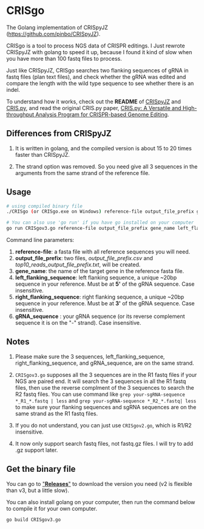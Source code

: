 # CRISgo

The Golang implementation of CRISpyJZ (https://github.com/pinbo/CRISpyJZ).

CRISgo is a tool to process NGS data of CRISPR editings. I Just rewrote CRISpyJZ with golang to speed it up, because I found it kind of slow when you have more than 100 fastq files to process.

Just like CRISpyJZ, CRISgo searches two flanking sequences of gRNA in fastq files (plan text files), and check whether the gRNA was edited and compare the length with the wild type sequence to see whether there is an indel.

To understand how it works, check out the **README** of [CRISpyJZ](https://github.com/pinbo/CRISpyJZ) and [CRIS.py](https://github.com/patrickc01/CRIS.py), and read the original CRIS.py paper, [CRIS.py: A Versatile and High-throughput Analysis Program for CRISPR-based Genome Editing](https://www.nature.com/articles/s41598-019-40896-w).

## Differences from CRISpyJZ

1. It is written in golang, and the compiled version is about 15 to 20 times faster than CRISpyJZ.

2. The strand option was removed. So you need give all 3 sequences in the arguments from the same strand of the reference file.

## Usage

```sh
# using compiled binary file
./CRISgo (or CRISgo.exe on Windows) reference-file output_file_prefix gene_name left_flanking_sequence right_flanking_sequence gRNA_sequence

# You can also use 'go run' if you have go installed on your computer
go run CRISgov3.go reference-file output_file_prefix gene_name left_flanking_sequence right_flanking_sequence gRNA_sequence
```

Command line parameters:

1. **reference-file**: a fasta file with all reference sequences you will need.
2. **output_file_prefix**: two files, *output_file_prefix.csv* and *top10_reads_output_file_prefix.txt*, will be created.
3. **gene_name**: the name of the target gene in the reference fasta file.
4. **left_flanking_sequence**: left flanking sequence, a unique ~20bp sequence in your reference. Must be at **5'** of the gRNA sequence. Case insensitive.
5. **right_flanking_sequence**: right flanking sequence, a unique ~20bp sequence in your reference. Must be at **3'** of the gRNA sequence. Case insensitive.
6. **gRNA_sequence** : your gRNA sequence (or its reverse complement sequence it is on the "-" strand). Case insensitive.

## Notes

1. Please make sure the 3 sequences, left_flanking_sequence, right_flanking_sequence, and gRNA_sequence, are on the same strand.

2. `CRISgov3.go` supposes all the 3 sequences are in the R1 fastq files if your NGS are paired end. It will search the 3 sequences in all the R1 fastq files, then use the reverse complment of the 3 sequences to search the R2 fastq files. You can use command like `grep your-sgRNA-sequence *_R1_*.fastq | less` and `grep your-sgRNA-sequence *_R2_*.fastq| less` to make sure your flanking sequences and sgRNA sequences are on the same strand as the R1 fastq files.

3. If you do not understand, you can just use `CRISgov2.go`, which is R1/R2 insensitive.

4. It now only support search fastq files, not fastq.gz files. I will try to add .gz support later.

## Get the binary file

You can go to ["**Releases**"](https://github.com/pinbo/CRISgo/releases) to download the version you need (v2 is flexible than v3, but a little slow).

You can also install golang on your computer, then run the command below to compile it for your own computer.

`go build CRISgov3.go`
